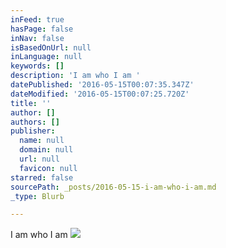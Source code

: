 ```yaml
---
inFeed: true
hasPage: false
inNav: false
isBasedOnUrl: null
inLanguage: null
keywords: []
description: 'I am who I am '
datePublished: '2016-05-15T00:07:35.347Z'
dateModified: '2016-05-15T00:07:25.720Z'
title: ''
author: []
authors: []
publisher:
  name: null
  domain: null
  url: null
  favicon: null
starred: false
sourcePath: _posts/2016-05-15-i-am-who-i-am.md
_type: Blurb

---
```

I am who I am ![](https://the-grid-user-content.s3-us-west-2.amazonaws.com/a323b2e5-023f-4329-8138-5d73c40f38a2.jpg)